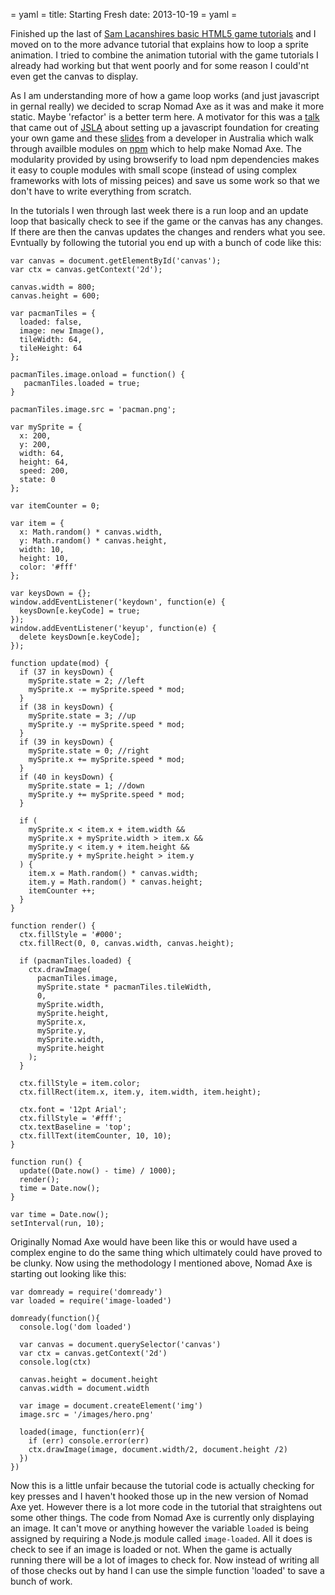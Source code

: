 = yaml =
title: Starting Fresh
date: 2013-10-19
= yaml =

Finished up the last of [Sam Lacanshires basic HTML5 game tutorials](http://html5gamedev.samlancashire.com/category/tutorials/) and I moved on to the more advance tutorial that explains how to loop a sprite animation. I tried to combine the animation tutorial with the game tutorials I already had working but that went poorly and for some reason I could'nt even get the canvas to display.

As I am understanding more of how a game loop works (and just javascript in gernal really) we decided to scrap Nomad Axe as it was and make it more static. Maybe 'refactor' is a better term here. A motivator for this was a [talk](https://vimeo.com/74008847) that came out of [JSLA](http://js.la) about setting up a javascript foundation for creating your own game and these [slides](http://hughsk.github.io/campjs-talk/) from a developer in Australia which walk through availble modules on [npm](http://npmjs.org) which to help make Nomad Axe. The modularity provided by using browserify to load npm dependencies makes it easy to couple modules with small scope (instead of using complex frameworks with lots of missing peices) and save us some work so that we don't have to write everything from scratch.

In the tutorials I wen through last week there is a run loop and an update loop that basically check to see if the game or the canvas has any changes. If there are then the canvas updates the changes and renders what you see. Evntually by following the tutorial you end up with a bunch of code like this:

    var canvas = document.getElementById('canvas');
    var ctx = canvas.getContext('2d');

    canvas.width = 800;
    canvas.height = 600;

    var pacmanTiles = {
      loaded: false,
      image: new Image(),
      tileWidth: 64,
      tileHeight: 64
    };

    pacmanTiles.image.onload = function() {
       pacmanTiles.loaded = true;
    }

    pacmanTiles.image.src = 'pacman.png';

    var mySprite = {
      x: 200,
      y: 200,
      width: 64,
      height: 64,
      speed: 200,
      state: 0
    };

    var itemCounter = 0;

    var item = {
      x: Math.random() * canvas.width,
      y: Math.random() * canvas.height,
      width: 10,
      height: 10,
      color: '#fff'
    };

    var keysDown = {};
    window.addEventListener('keydown', function(e) {
      keysDown[e.keyCode] = true;
    });
    window.addEventListener('keyup', function(e) {
      delete keysDown[e.keyCode];
    });

    function update(mod) {
      if (37 in keysDown) {
        mySprite.state = 2; //left
        mySprite.x -= mySprite.speed * mod;
      }
      if (38 in keysDown) {
        mySprite.state = 3; //up
        mySprite.y -= mySprite.speed * mod;
      }
      if (39 in keysDown) {
        mySprite.state = 0; //right
        mySprite.x += mySprite.speed * mod;
      }
      if (40 in keysDown) {
        mySprite.state = 1; //down
        mySprite.y += mySprite.speed * mod;
      }

      if (
        mySprite.x < item.x + item.width &&
        mySprite.x + mySprite.width > item.x &&
        mySprite.y < item.y + item.height &&
        mySprite.y + mySprite.height > item.y
      ) {
        item.x = Math.random() * canvas.width;
        item.y = Math.random() * canvas.height;
        itemCounter ++;
      }
    }

    function render() {
      ctx.fillStyle = '#000';
      ctx.fillRect(0, 0, canvas.width, canvas.height);

      if (pacmanTiles.loaded) {
        ctx.drawImage(
          pacmanTiles.image,
          mySprite.state * pacmanTiles.tileWidth,
          0,
          mySprite.width,
          mySprite.height,
          mySprite.x,
          mySprite.y,
          mySprite.width,
          mySprite.height
        );
      }

      ctx.fillStyle = item.color;
      ctx.fillRect(item.x, item.y, item.width, item.height);

      ctx.font = '12pt Arial';
      ctx.fillStyle = '#fff';
      ctx.textBaseline = 'top';
      ctx.fillText(itemCounter, 10, 10);
    }

    function run() {
      update((Date.now() - time) / 1000);
      render();
      time = Date.now();
    }

    var time = Date.now();
    setInterval(run, 10);

Originally Nomad Axe would have been like this or would have used a complex engine to do the same thing which ultimately could have proved to be clunky. Now using the methodology I mentioned above, Nomad Axe is starting out looking like this:

    var domready = require('domready')
    var loaded = require('image-loaded')

    domready(function(){
      console.log('dom loaded')

      var canvas = document.querySelector('canvas')
      var ctx = canvas.getContext('2d')
      console.log(ctx)

      canvas.height = document.height
      canvas.width = document.width

      var image = document.createElement('img')
      image.src = '/images/hero.png'

      loaded(image, function(err){
        if (err) console.error(err)
        ctx.drawImage(image, document.width/2, document.height /2)
      })
    })

 Now this is a little unfair because the tutorial code is actually checking for key presses and I haven't hooked those up in the new version of Nomad Axe yet. However there is a lot more code in the tutorial that straightens out some other things. The code from Nomad Axe is currently only displaying an image. It can't move or anything however the variable `loaded` is being assigned by requiring a Node.js module called `image-loaded`. All it does is check to see if an image is loaded or not. When the game is actually running there will be a lot of images to check for. Now instead of writing all of those checks out by hand I can use the simple function 'loaded' to save a bunch of work.
